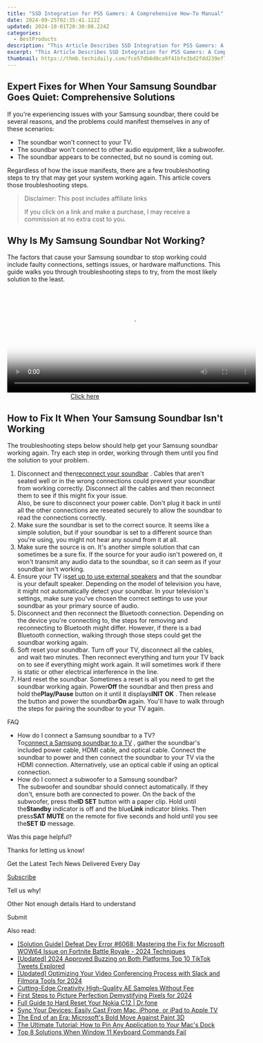 ```yaml
---
title: "SSD Integration for PS5 Gamers: A Comprehensive How-To Manual"
date: 2024-09-25T02:35:41.122Z
updated: 2024-10-01T20:30:08.224Z
categories:
  - BestProducts
description: "This Article Describes SSD Integration for PS5 Gamers: A Comprehensive How-To Manual"
excerpt: "This Article Describes SSD Integration for PS5 Gamers: A Comprehensive How-To Manual"
thumbnail: https://thmb.techidaily.com/fce57db6d0ca9f41bfe3bd2fdd239ef79b5c70d705be5a8d6f566c06a2b27fc0.jpg
---
```


## Expert Fixes for When Your Samsung Soundbar Goes Quiet: Comprehensive Solutions
 If you're experiencing issues with your Samsung soundbar, there could be several reasons, and the problems could manifest themselves in any of these scenarios:

* The soundbar won't connect to your TV.
* The soundbar won't connect to other audio equipment, like a subwoofer.
* The soundbar appears to be connected, but no sound is coming out.

 Regardless of how the issue manifests, there are a few troubleshooting steps to try that may get your system working again. This article covers those troubleshooting steps.

>  Disclaimer: This post includes affiliate links
>
>  If you click on a link and make a purchase, I may receive a commission at no extra cost to you.
>

## Why Is My Samsung Soundbar Not Working?

 The factors that cause your Samsung soundbar to stop working could include faulty connections, settings issues, or hardware malfunctions. This guide walks you through troubleshooting steps to try, from the most likely solution to the least.

<!-- affiliate ads begin -->
<span id="1983446">
					<video width="576" height="240" style="cursor:pointer"
           poster="//a.impactradius-go.com/display-clicktoplayimage/1983446.png"
           onclick="if(!this.playClicked){this.play();this.setAttribute('controls',true);this.playClicked=true;}">
	   <source src="//a.impactradius-go.com/display-ad/22993-1983446">
	   <img src="//a.impactradius-go.com/display-clicktoplayimage/1983446.png" style="border: none; height: 100%; width: 100%; object-fit: contain">
	</video>
	<div style="width:360px;text-align:center"><a href="javascript:window.open(decodeURIComponent('https%3A%2F%2Fhomestyler.sjv.io%2Fc%2F5597632%2F1983446%2F22993'), '_blank');void(0);">Click here</a></div>
</span>
<img height="0" width="0" src="https://imp.pxf.io/i/5597632/1983446/22993" style="position:absolute;visibility:hidden;" border="0" />
<!-- affiliate ads end -->

## How to Fix It When Your Samsung Soundbar Isn't Working

 The troubleshooting steps below should help get your Samsung soundbar working again. Try each step in order, working through them until you find the solution to your problem.

1. Disconnect and then[reconnect your soundbar](https://www.lifewire.com/connect-tv-to-external-audio-system-1846816) . Cables that aren't seated well or in the wrong connections could prevent your soundbar from working correctly. Disconnect all the cables and then reconnect them to see if this might fix your issue.  
 Also, be sure to disconnect your power cable. Don't plug it back in until all the other connections are reseated securely to allow the soundbar to read the connections correctly.
2. Make sure the soundbar is set to the correct source. It seems like a simple solution, but if your soundbar is set to a different source than you're using, you might not hear any sound from it at all.
3. Make sure the source is on. It's another simple solution that can sometimes be a sure fix. If the source for your audio isn't powered on, it won't transmit any audio data to the soundbar, so it can seem as if your soundbar isn't working.
4. Ensure your TV is[set up to use external speakers](https://www.lifewire.com/connect-and-set-up-a-sound-bar-4138615) and that the soundbar is your default speaker. Depending on the model of television you have, it might not automatically detect your soundbar. In your television's settings, make sure you've chosen the correct settings to use your soundbar as your primary source of audio.
5. Disconnect and then reconnect the Bluetooth connection. Depending on the device you're connecting to, the steps for removing and reconnecting to Bluetooth might differ. However, if there is a bad Bluetooth connection, walking through those steps could get the soundbar working again.
6. Soft reset your soundbar. Turn off your TV, disconnect all the cables, and wait two minutes. Then reconnect everything and turn your TV back on to see if everything might work again. It will sometimes work if there is static or other electrical interference in the line.
7. Hard reset the soundbar. Sometimes a reset is all you need to get the soundbar working again. Power**Off** the soundbar and then press and hold the**Play/Pause** button on it until it displays**INIT OK** . Then release the button and power the soundbar**On** again. You'll have to walk through the steps for pairing the soundbar to your TV again.

 FAQ

* How do I connect a Samsung soundbar to a TV?  
 To[connect a Samsung soundbar to a TV](https://www.lifewire.com/connect-samsung-soundbar-to-tv-5217392) , gather the soundbar's included power cable, HDMI cable, and optical cable. Connect the soundbar to power and then connect the soundbar to your TV via the HDMI connection. Alternatively, use an optical cable if using an optical connection.
* How do I connect a subwoofer to a Samsung soundbar?  
 The subwoofer and soundbar should connect automatically. If they don't, ensure both are connected to power. On the back of the subwoofer, press the**ID SET** button with a paper clip. Hold until the**Standby** indicator is off and the blue**Link** indicator blinks. Then press**SAT MUTE** on the remote for five seconds and hold until you see the**SET ID** message.

Was this page helpful?

Thanks for letting us know!

 Get the Latest Tech News Delivered Every Day

[Subscribe](https://www.lifewire.com/#)

Tell us why!

 Other  Not enough details  Hard to understand

 Submit

<ins class="adsbygoogle"
     style="display:block"
     data-ad-format="autorelaxed"
     data-ad-client="ca-pub-7571918770474297"
     data-ad-slot="1223367746"></ins>

<ins class="adsbygoogle"
     style="display:block"
     data-ad-client="ca-pub-7571918770474297"
     data-ad-slot="8358498916"
     data-ad-format="auto"
     data-full-width-responsive="true"></ins>

<span class="atpl-alsoreadstyle">Also read:</span>
<div><ul>
<li><a href="https://win-answers.techidaily.com/solution-guide-defeat-dev-error-6068-mastering-the-fix-for-microsoft-wow64-issue-on-fortnite-battle-royale-2024-techniques/"><u>[Solution Guide] Defeat Dev Error #6068: Mastering the Fix for Microsoft WOW64 Issue on Fortnite Battle Royale - 2024 Techniques</u></a></li>
<li><a href="https://twitter-videos.techidaily.com/updated-2024-approved-buzzing-on-both-platforms-top-10-tiktok-tweets-explored/"><u>[Updated] 2024 Approved Buzzing on Both Platforms Top 10 TikTok Tweets Explored</u></a></li>
<li><a href="https://digital-screen-recording.techidaily.com/updated-optimizing-your-video-conferencing-process-with-slack-and-filmora-tools-for-2024/"><u>[Updated] Optimizing Your Video Conferencing Process with Slack and Filmora Tools for 2024</u></a></li>
<li><a href="https://fox-friendly.techidaily.com/cutting-edge-creativity-high-quality-ae-samples-without-fee/"><u>Cutting-Edge Creativity High-Quality AE Samples Without Fee</u></a></li>
<li><a href="https://some-techniques.techidaily.com/first-steps-to-picture-perfection-demystifying-pixels-for-2024/"><u>First Steps to Picture Perfection Demystifying Pixels for 2024</u></a></li>
<li><a href="https://techidaily.com/full-guide-to-hard-reset-your-nokia-c12-drfone-by-drfone-reset-android-reset-android/"><u>Full Guide to Hard Reset Your Nokia C12 | Dr.fone</u></a></li>
<li><a href="https://technical-tips.techidaily.com/sync-your-devices-easily-cast-from-mac-iphone-or-ipad-to-apple-tv/"><u>Sync Your Devices: Easily Cast From Mac, iPhone, or iPad to Apple TV</u></a></li>
<li><a href="https://technical-tips.techidaily.com/the-end-of-an-era-microsofts-bold-move-against-paint-3d/"><u>The End of an Era: Microsoft's Bold Move Against Paint 3D</u></a></li>
<li><a href="https://technical-tips.techidaily.com/the-ultimate-tutorial-how-to-pin-any-application-to-your-macs-dock/"><u>The Ultimate Tutorial: How to Pin Any Application to Your Mac's Dock</u></a></li>
<li><a href="https://technical-tips.techidaily.com/top-8-solutions-when-window-11-keyboard-commands-fail/"><u>Top 8 Solutions When Window 11 Keyboard Commands Fail</u></a></li>
</ul></div>


